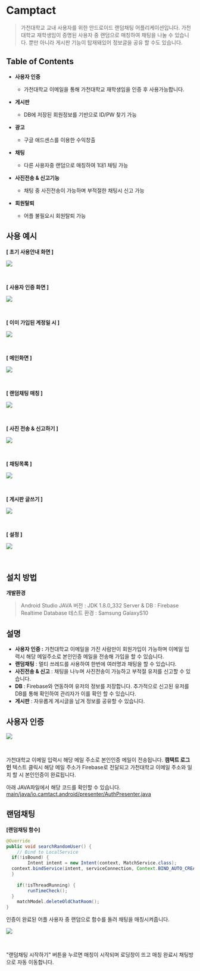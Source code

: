 # Camptact 

> 가천대학교 교내 사용자를 위한 안드로이드 랜덤채팅 어플리케이션입니다. 가천대학교 재학생임이 증명된 사용자 중 랜덤으로 매칭하여 채팅을 나눌 수 있습니다. 뿐만 아니라 게시판 기능이 탑재돼있어 정보글을 공유 할 수도 있습니다.



## Table of Contents
- **사용자 인증**
	- 가천대학교 이메일을 통해 가천대학교 재학생임을 인증 후 사용가능합니다.

- **게시판**
	- DB에 저장된 회원정보를 기반으로 ID/PW 찾기 가능

- **광고**
	- 구글 애드센스를 이용한 수익창출

- **채팅**
	- 다른 사용자중 랜덤으로 매칭하여 1대1 채팅 가능

- **사진전송 & 신고기능**
	- 채팅 중 사진전송이 가능하며 부적절한 채팅시 신고 가능

- **회원탈퇴**
	- 어플 불필요시 회원탈퇴 가능


## 사용 예시
**[ 초기 사용안내 화면 ]**
<p align="left">
<img src="https://github.com/idkim97/idkim97.github.io/blob/master/img/camtact2.png?raw=true">
</p>
<br>

**[ 사용자 인증 화면 ]**
<p align="left">
<img src="https://github.com/idkim97/idkim97.github.io/blob/master/img/camtact1.png?raw=true">
</p>
<br>

**[ 이미 가입된 계정일 시 ]**
<p align="left">
<img src="https://github.com/idkim97/idkim97.github.io/blob/master/img/camtact3.png?raw=true">
</p>
<br>

**[ 메인화면 ]**
<p align="left">
<img src="https://github.com/idkim97/idkim97.github.io/blob/master/img/camtact4.png?raw=true">
</p>
<br>


**[ 랜덤채팅 매칭 ]**
<p align="left">
<img src="https://github.com/idkim97/idkim97.github.io/blob/master/img/camtact5.png?raw=true">
</p>
<br>

**[ 사진 전송 & 신고하기 ]**
<p align="left">
<img src="https://github.com/idkim97/idkim97.github.io/blob/master/img/camtact6.png?raw=true">
</p>
<br>

**[ 채팅목록 ]**
<p align="left">
<img src="https://github.com/idkim97/idkim97.github.io/blob/master/img/camtact7.png?raw=true">
</p>
<br>

**[ 게시판 글쓰기 ]**
<p align="left">
<img src="https://github.com/idkim97/idkim97.github.io/blob/master/img/camtact8.png?raw=true">
</p>
<br>

**[ 설정 ]**
<p align="left">
<img src="https://github.com/idkim97/idkim97.github.io/blob/master/img/camtact9.png?raw=true">
</p>
<br>



## 설치 방법
**개발환경**

> Android Studio
> JAVA 버전 : JDK 1.8.0_332
> Server & DB : Firebase Realtime Database
> 테스트 환경 : Samsung GalaxyS10



## 설명
- **사용자 인증 :** 가천대학교 이메일을 가진 사람만이 회원가입이 가능하며 이메일 입력시 해당 메일주소로 본인인증 메일을 전송해 가입을 할 수 있습니다.  
- **랜덤채팅** :  멀티 쓰레드를 사용하여 한번에 여러명과 채팅을 할 수 있습니다.  
- **사진전송 & 신고** : 채팅을 나누며 사진전송이 가능하고 부적절 유저를 신고할 수 있습니다.  
- **DB** : Firebase와 연동하여 유저의 정보를 저장합니다. 추가적으로 신고된 유저를 DB를 통해 확인하여 관리자가 이를 확인 할 수 있습니다.  
- **게시판** : 자유롭게 게시글을 남겨 정보를 공유할 수 있습니다.  

## 사용자 인증
<p align="left">
<img src="https://github.com/idkim97/idkim97.github.io/blob/master/img/camtact11.png?raw=true">
</p>
<br>

가천대학교 이메일 입력시 해당 메일 주소로 본인인증 메일이 전송됩니다. 
**캠택트 로그인** 텍스트 클릭시 해당 메일 주소가 Firebase로 전달되고 가천대학교 이메일 주소와 일치 할 시 본인인증이 완료됩니다.

아래 JAVA파일에서 해당 코드를 확인할 수 있습니다.
    [main/java/io.camtact.android/presenter/AuthPresenter.java](https://github.com/idkim97/Camptact/blob/main/app/src/main/java/io/camtact/android/presenter/AuthPresenter.java)



## 랜덤채팅

**[랜덤채팅 함수]**
```java
@Override  
public void searchRandomUser() {  
    // Bind to LocalService  
  if(!isBound) {  
        Intent intent = new Intent(context, MatchService.class);  
  context.bindService(intent, serviceConnection, Context.BIND_AUTO_CREATE);  
  }  
  
    if(!isThreadRunning) {  
        runTimeCheck();  
  }  
    matchModel.deleteOldChatRoom();  
}
```

인증이 완료된 어플 사용자 중 랜덤으로 함수를 돌려 채팅을 매칭시켜줍니다. 

<p align="left">
<img src="https://github.com/idkim97/idkim97.github.io/blob/master/img/camtact10.png?raw=true">
</p>
<br>

"랜덤채팅 시작하기" 버튼을 누르면 매칭이 시작되며 로딩창이 뜨고 매칭 완료시 채팅방으로 자동 이동합니다. 



